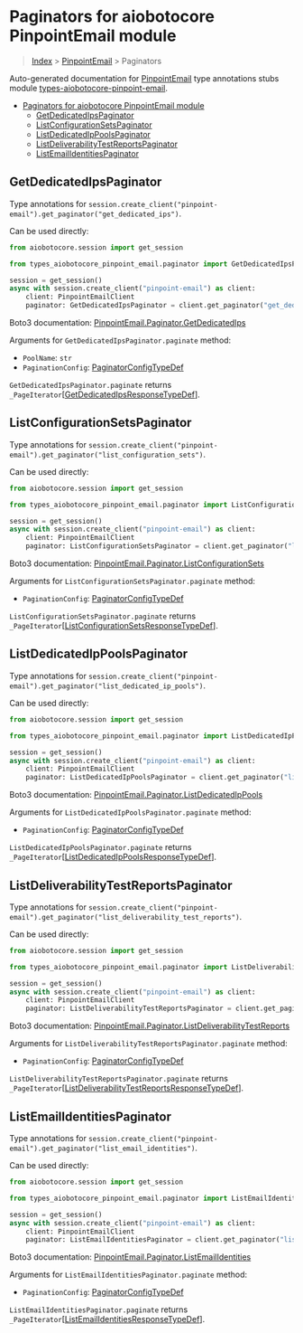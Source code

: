 <a id="paginators-for-aiobotocore-pinpointemail-module"></a>

# Paginators for aiobotocore PinpointEmail module

> [Index](..) > [PinpointEmail](.) > Paginators

Auto-generated documentation for
[PinpointEmail](https://boto3.amazonaws.com/v1/documentation/api/latest/reference/services/pinpoint-email.html#PinpointEmail)
type annotations stubs module
[types-aiobotocore-pinpoint-email](https://pypi.org/project/types-aiobotocore-pinpoint-email/).

- [Paginators for aiobotocore PinpointEmail module](#paginators-for-aiobotocore-pinpointemail-module)
  - [GetDedicatedIpsPaginator](#getdedicatedipspaginator)
  - [ListConfigurationSetsPaginator](#listconfigurationsetspaginator)
  - [ListDedicatedIpPoolsPaginator](#listdedicatedippoolspaginator)
  - [ListDeliverabilityTestReportsPaginator](#listdeliverabilitytestreportspaginator)
  - [ListEmailIdentitiesPaginator](#listemailidentitiespaginator)

<a id="getdedicatedipspaginator"></a>

## GetDedicatedIpsPaginator

Type annotations for
`session.create_client("pinpoint-email").get_paginator("get_dedicated_ips")`.

Can be used directly:

```python
from aiobotocore.session import get_session

from types_aiobotocore_pinpoint_email.paginator import GetDedicatedIpsPaginator

session = get_session()
async with session.create_client("pinpoint-email") as client:
    client: PinpointEmailClient
    paginator: GetDedicatedIpsPaginator = client.get_paginator("get_dedicated_ips")
```

Boto3 documentation:
[PinpointEmail.Paginator.GetDedicatedIps](https://boto3.amazonaws.com/v1/documentation/api/latest/reference/services/pinpoint-email.html#PinpointEmail.Paginator.GetDedicatedIps)

Arguments for `GetDedicatedIpsPaginator.paginate` method:

- `PoolName`: `str`
- `PaginationConfig`:
  [PaginatorConfigTypeDef](./type_defs.md#paginatorconfigtypedef)

`GetDedicatedIpsPaginator.paginate` returns
`_PageIterator`\[[GetDedicatedIpsResponseTypeDef](./type_defs.md#getdedicatedipsresponsetypedef)\].

<a id="listconfigurationsetspaginator"></a>

## ListConfigurationSetsPaginator

Type annotations for
`session.create_client("pinpoint-email").get_paginator("list_configuration_sets")`.

Can be used directly:

```python
from aiobotocore.session import get_session

from types_aiobotocore_pinpoint_email.paginator import ListConfigurationSetsPaginator

session = get_session()
async with session.create_client("pinpoint-email") as client:
    client: PinpointEmailClient
    paginator: ListConfigurationSetsPaginator = client.get_paginator("list_configuration_sets")
```

Boto3 documentation:
[PinpointEmail.Paginator.ListConfigurationSets](https://boto3.amazonaws.com/v1/documentation/api/latest/reference/services/pinpoint-email.html#PinpointEmail.Paginator.ListConfigurationSets)

Arguments for `ListConfigurationSetsPaginator.paginate` method:

- `PaginationConfig`:
  [PaginatorConfigTypeDef](./type_defs.md#paginatorconfigtypedef)

`ListConfigurationSetsPaginator.paginate` returns
`_PageIterator`\[[ListConfigurationSetsResponseTypeDef](./type_defs.md#listconfigurationsetsresponsetypedef)\].

<a id="listdedicatedippoolspaginator"></a>

## ListDedicatedIpPoolsPaginator

Type annotations for
`session.create_client("pinpoint-email").get_paginator("list_dedicated_ip_pools")`.

Can be used directly:

```python
from aiobotocore.session import get_session

from types_aiobotocore_pinpoint_email.paginator import ListDedicatedIpPoolsPaginator

session = get_session()
async with session.create_client("pinpoint-email") as client:
    client: PinpointEmailClient
    paginator: ListDedicatedIpPoolsPaginator = client.get_paginator("list_dedicated_ip_pools")
```

Boto3 documentation:
[PinpointEmail.Paginator.ListDedicatedIpPools](https://boto3.amazonaws.com/v1/documentation/api/latest/reference/services/pinpoint-email.html#PinpointEmail.Paginator.ListDedicatedIpPools)

Arguments for `ListDedicatedIpPoolsPaginator.paginate` method:

- `PaginationConfig`:
  [PaginatorConfigTypeDef](./type_defs.md#paginatorconfigtypedef)

`ListDedicatedIpPoolsPaginator.paginate` returns
`_PageIterator`\[[ListDedicatedIpPoolsResponseTypeDef](./type_defs.md#listdedicatedippoolsresponsetypedef)\].

<a id="listdeliverabilitytestreportspaginator"></a>

## ListDeliverabilityTestReportsPaginator

Type annotations for
`session.create_client("pinpoint-email").get_paginator("list_deliverability_test_reports")`.

Can be used directly:

```python
from aiobotocore.session import get_session

from types_aiobotocore_pinpoint_email.paginator import ListDeliverabilityTestReportsPaginator

session = get_session()
async with session.create_client("pinpoint-email") as client:
    client: PinpointEmailClient
    paginator: ListDeliverabilityTestReportsPaginator = client.get_paginator("list_deliverability_test_reports")
```

Boto3 documentation:
[PinpointEmail.Paginator.ListDeliverabilityTestReports](https://boto3.amazonaws.com/v1/documentation/api/latest/reference/services/pinpoint-email.html#PinpointEmail.Paginator.ListDeliverabilityTestReports)

Arguments for `ListDeliverabilityTestReportsPaginator.paginate` method:

- `PaginationConfig`:
  [PaginatorConfigTypeDef](./type_defs.md#paginatorconfigtypedef)

`ListDeliverabilityTestReportsPaginator.paginate` returns
`_PageIterator`\[[ListDeliverabilityTestReportsResponseTypeDef](./type_defs.md#listdeliverabilitytestreportsresponsetypedef)\].

<a id="listemailidentitiespaginator"></a>

## ListEmailIdentitiesPaginator

Type annotations for
`session.create_client("pinpoint-email").get_paginator("list_email_identities")`.

Can be used directly:

```python
from aiobotocore.session import get_session

from types_aiobotocore_pinpoint_email.paginator import ListEmailIdentitiesPaginator

session = get_session()
async with session.create_client("pinpoint-email") as client:
    client: PinpointEmailClient
    paginator: ListEmailIdentitiesPaginator = client.get_paginator("list_email_identities")
```

Boto3 documentation:
[PinpointEmail.Paginator.ListEmailIdentities](https://boto3.amazonaws.com/v1/documentation/api/latest/reference/services/pinpoint-email.html#PinpointEmail.Paginator.ListEmailIdentities)

Arguments for `ListEmailIdentitiesPaginator.paginate` method:

- `PaginationConfig`:
  [PaginatorConfigTypeDef](./type_defs.md#paginatorconfigtypedef)

`ListEmailIdentitiesPaginator.paginate` returns
`_PageIterator`\[[ListEmailIdentitiesResponseTypeDef](./type_defs.md#listemailidentitiesresponsetypedef)\].
